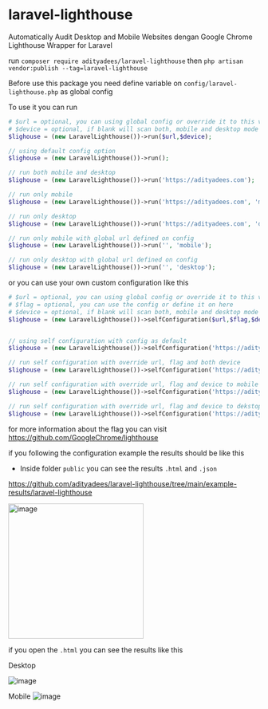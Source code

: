 # laravel-lighthouse
 Automatically Audit Desktop and Mobile Websites dengan Google Chrome Lighthouse Wrapper for Laravel

run
`composer require adityadees/laravel-lighthouse`
then 
`php artisan vendor:publish --tag=laravel-lighthouse`



Before use this package you need define variable on `config/laravel-lighthouse.php` as global config

To use it you can run
```php
# $url = optional, you can using global config or override it to this variable
# $device = optional, if blank will scan both, mobile and desktop mode
$lighouse = (new LaravelLighthouse())->run($url,$device);

// using default config option
$lighouse = (new LaravelLighthouse())->run();

// run both mobile and desktop
$lighouse = (new LaravelLighthouse())->run('https://adityadees.com');

// run only mobile
$lighouse = (new LaravelLighthouse())->run('https://adityadees.com', 'mobile');

// run only desktop
$lighouse = (new LaravelLighthouse())->run('https://adityadees.com', 'desktop');

// run only mobile with global url defined on config
$lighouse = (new LaravelLighthouse())->run('', 'mobile');

// run only desktop with global url defined on config
$lighouse = (new LaravelLighthouse())->run('', 'desktop');
```

or you can use your own custom configuration like this

```php
# $url = optional, you can using global config or override it to this variable
# $flag = optional, you can use the config or define it on here
# $device = optional, if blank will scan both, mobile and desktop mode
$lighouse = (new LaravelLighthouse())->selfConfiguration($url,$flag,$device);


// using self configuration with config as default
$lighouse = (new LaravelLighthouse())->selfConfiguration('https://adityadees.com');

// run self configuration with override url, flag and both device
$lighouse = (new LaravelLighthouse())->selfConfiguration('https://adityadees.com', '--chrome-flags="--headless --no-sandbox --disable-gpu" --output html --output json --output-path ' . base_path() . '/public/laravel-lighthouse/mobile/result.html');

// run self configuration with override url, flag and device to mobile mode
$lighouse = (new LaravelLighthouse())->selfConfiguration('https://adityadees.com', '--chrome-flags="--headless --no-sandbox --disable-gpu" --output html --output json --output-path ' . base_path() . '/public/laravel-lighthouse/mobile/result.html', 'mobile');

// run self configuration with override url, flag and device to dekstop mode
$lighouse = (new LaravelLighthouse())->selfConfiguration('https://adityadees.com', '--chrome-flags="--headless --no-sandbox --disable-gpu" --preset=desktop --output html --output json --output-path ' . base_path() . '/public/laravel-lighthouse/desktop/result.html', 'desktop');

```

for more information about the flag you can visit
https://github.com/GoogleChrome/lighthouse


if you following the configuration example the results should be like this
- Inside folder `public` you can see the results `.html` and `.json`

https://github.com/adityadees/laravel-lighthouse/tree/main/example-results/laravel-lighthouse

<img width="271" alt="image" src="https://user-images.githubusercontent.com/37553901/233770747-1de6da10-a59b-4ecc-bffd-7fff4af68a5a.png">

if you open the `.html` you can see the results like this

Desktop

![image](https://user-images.githubusercontent.com/37553901/233770848-8e45ad77-5b37-4363-96bb-42cec52cdb8a.png)


Mobile
![image](https://user-images.githubusercontent.com/37553901/233770874-5a7d8740-e09a-43d6-8a4f-532023f0c603.png)

